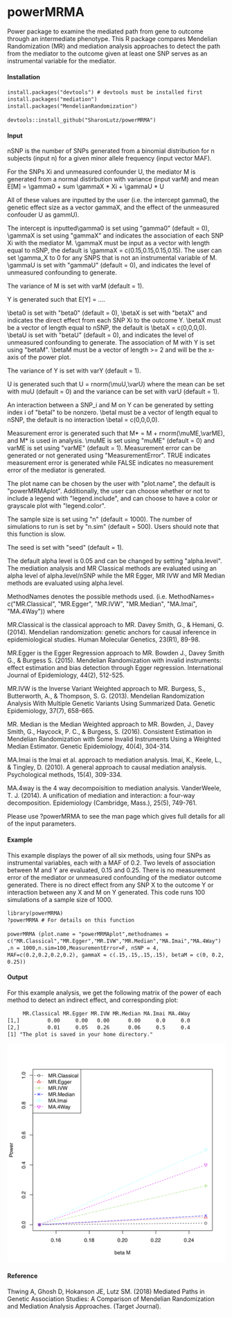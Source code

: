 # powerMRMA
Power package to examine the mediated path from gene to outcome through an intermediate phenotype. This R package compares Mendelian Randomization (MR) and mediation analysis approaches to detect the path from the mediator to the outcome given at least one SNP serves as an instrumental variable for the mediator.

#### Installation
```
install.packages("devtools") # devtools must be installed first
install.packages("mediation")
install.packages("MendelianRandomization")

devtools::install_github("SharonLutz/powerMRMA")
```

#### Input
nSNP is the number of SNPs generated from a binomial distribution for n subjects (input n) for a given minor allele frequency (input vector MAF).

For the SNPs Xi and unmeasured confounder U, the mediator M is generated from a normal distirbution with variance (input varM) and mean
E\[M\] = \gamma0 + sum \gammaX * Xi + \gammaU * U

All of these values are inputted by the user (i.e. the intercept gamma0, the genetic effect size as a vector gammaX, and the effect of the unmeasured confouder U as gammU).

The intercept is inputted\gamma0 is set using "gamma0" (default = 0), \gammaX is set using "gammaX" and indicates the association of each SNP Xi with the mediator M. \gammaX must be input as a vector with length equal to nSNP, the default is \gammaX = c(0.15,0.15,0.15,0.15). The user can set \gamma_X to 0 for any SNPS that is not an instrumental variable of M. \gammaU is set with "gammaU" (default = 0), and indicates the level of unmeasured confounding to generate.

The variance of M is set with varM (default = 1). 

Y is generated such that E\[Y\] = ....

\beta0 is set with "beta0" (default = 0), \betaX is set with "betaX" and indicates the direct effect from each SNP Xi to the outcome Y. \betaX must be a vector of length equal to nSNP, the default is \betaX = c(0,0,0,0). \betaU is set with "betaU" (default = 0), and indicates the level of unmeasured confounding to generate. The association of M with Y is set using "betaM". \betaM must be a vector of length >= 2 and will be the x-axis of the power plot. 

The variance of Y is set with varY (default = 1).

U is generated such that U = rnorm(\muU,\varU) where the mean can be set with muU (default = 0) and the variance can be set with varU (default = 1).

An interaction between a SNP_i and M on Y can be generated by setting index i of "betaI" to be nonzero. \betaI must be a vector of length equal to nSNP, the default is no interaction \betaI = c(0,0,0,0).

Measurement error is generated such that M* = M + rnorm(\muME,\varME), and M* is used in analysis. \muME is set using "muME" (default = 0) and varME is set using "varME" (default = 1). Measurement error can be generated or not generated using "MeasurementError". TRUE indicates measurement error is generated while FALSE indicates no measurement error of the mediator is generated.

The plot name can be chosen by the user with "plot.name", the default is "powerMRMAplot". Additionally, the user can choose whether or not to include a legend with "legend.include", and can choose to have a color or grayscale plot with "legend.color".

The sample size is set using "n" (default = 1000). The number of simulations to run is set by "n.sim" (default = 500). Users should note that this function is slow.

The seed is set with "seed" (default = 1).

The default alpha level is 0.05 and can be changed by setting "alpha.level". The mediation analysis and MR Classical methods  are evaluated using an alpha level of alpha.level/nSNP while the MR Egger, MR IVW and MR Median methods are evaluated using alpha.level.

MethodNames denotes the possible methods used. (i.e. MethodNames= c("MR.Classical", "MR.Egger", "MR.IVW", "MR.Median", "MA.Imai", "MA.4Way")) where 

MR.Classical is the classical approach to MR.
Davey Smith, G., & Hemani, G. (2014). Mendelian randomization: genetic anchors for causal inference in epidemiological studies. Human Molecular Genetics, 23(R1), 89-98. 

MR.Egger is the Egger Regression approach to MR.
Bowden J., Davey Smith G., & Burgess S. (2015). Mendelian Randomization with invalid instruments: effect estimation and bias detection through Egger regression. International Journal of Epidemiology, 44(2), 512-525. 

MR.IVW is the Inverse Variant Weighted approach to MR.
Burgess, S., Butterworth, A., & Thompson, S. G. (2013). Mendelian Randomization Analysis With Multiple Genetic Variants Using Summarized Data. Genetic Epidemiology, 37(7), 658-665.

MR. Median is the Median Weighted approach to MR.
Bowden, J., Davey Smith, G., Haycock, P. C., & Burgess, S. (2016). Consistent Estimation in Mendelian Randomization with Some Invalid Instruments Using a Weighted Median Estimator. Genetic Epidemiology, 40(4), 304-314. 

MA.Imai is the Imai et al. approach to mediation analysis.
Imai, K., Keele, L., & Tingley, D. (2010). A general approach to causal mediation analysis. Psychological methods, 15(4), 309-334.

MA.4way is the 4 way decompoisition to mediation analysis.
VanderWeele, T. J. (2014). A unification of mediation and interaction: a four-way decomposition. Epidemiology (Cambridge, Mass.), 25(5), 749-761. 

Please use ?powerMRMA to see the man page which gives full details for all of the input parameters.

#### Example
This example displays the power of all six methods, using four SNPs as instrumental variables, each with a MAF of 0.2. Two levels of association between M and Y are evaluated, 0.15 and 0.25. There is no measurement error of the mediator or unmeasured confounding of the mediator outcome generated. There is no direct effect from any SNP X to the outcome Y or interaction between any X and M on Y generated. This code runs 100 simulations of a sample size of 1000.
```
library(powerMRMA)
?powerMRMA # For details on this function

powerMRMA (plot.name = "powerMRMAplot",methodnames = c("MR.Classical","MR.Egger","MR.IVW","MR.Median","MA.Imai","MA.4Way")
,n = 1000,n.sim=100,MeasurementError=F, nSNP = 4, MAF=c(0.2,0.2,0.2,0.2), gammaX = c(.15,.15,.15,.15), betaM = c(0, 0.2, 0.25))

```

#### Output
For this example analysis, we get the following matrix of the power of each method to detect an indirect effect, and corresponding plot:

```
     MR.Classical MR.Egger MR.IVW MR.Median MA.Imai MA.4Way
[1,]         0.00     0.00   0.00      0.00     0.0     0.0
[2,]         0.01     0.05   0.26      0.06     0.5     0.4
[1] "The plot is saved in your home directory."
```
<img src="https://github.com/SharonLutz/powerMRMA/blob/master/powerMRMAplot.png" width="600">

#### Reference
Thwing A, Ghosh D, Hokanson JE, Lutz SM. (2018) Mediated Paths in Genetic Association Studies: A Comparison of Mendelian Randomization and Mediation Analysis Approaches. (Target Journal).


